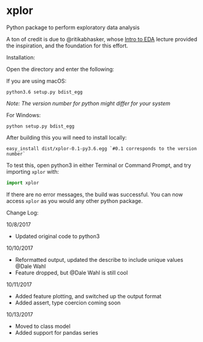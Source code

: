 # xplor
Python package to perform exploratory data analysis

A ton of credit is due to @ritikabhasker, whose [Intro to EDA](https://github.com/ritikabhasker/Intro-to-EDA) lecture  provided the inspiration, and the foundation for this effort.

Installation:

Open the directory and enter the following:

If you are using macOS:
```commandline
python3.6 setup.py bdist_egg
```

_Note: The version number for python might differ for your system_

For Windows:
```commandline
python setup.py bdist_egg
```

After building this you will need to install locally:

```commandline
easy_install dist/xplor-0.1-py3.6.egg `#0.1 corresponds to the version number`
```


To test this, open python3 in either Terminal or Command Prompt, and try importing `xplor` with:

```python
import xplor
```

If there are no error messages, the build was successful.
You can now access `xplor` as you would any other python package.



Change Log:

10/8/2017
- Updated original code to python3

10/10/2017
- Reformatted output, updated the describe to include unique values @Dale Wahl
- Feature dropped, but @Dale Wahl is still cool

10/11/2017
- Added feature plotting, and switched up the output format
- Added assert, type coercion coming soon

10/13/2017
- Moved to class model
- Added support for pandas series
